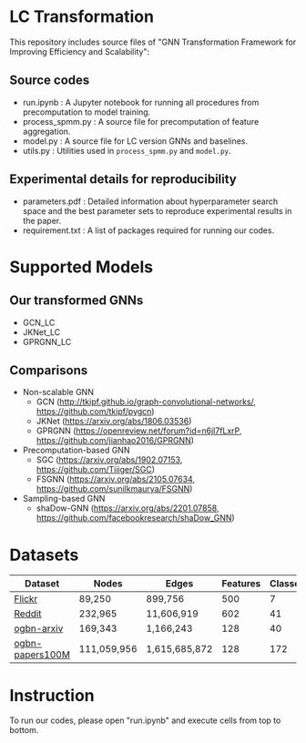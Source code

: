 # LC Transformation
This repository includes source files of "GNN Transformation Framework for Improving Efficiency and Scalability":
## Source codes
+ run.ipynb : A Jupyter notebook for running all procedures from precomputation to model training.
+ process_spmm.py : A source file for precomputation of feature aggregation.
+ model.py : A source file for LC version GNNs and baselines.
+ utils.py : Utilities used in `process_spmm.py` and `model.py`. 

## Experimental details for reproducibility
+ parameters.pdf : Detailed information about hyperparameter search space and the best parameter sets to reproduce experimental results in the paper.
+ requirement.txt : A list of packages required for running our codes.

# Supported Models
## Our transformed GNNs
+ GCN_LC
+ JKNet_LC
+ GPRGNN_LC

## Comparisons
+ Non-scalable GNN
  + GCN (http://tkipf.github.io/graph-convolutional-networks/, https://github.com/tkipf/pygcn)
  + JKNet (https://arxiv.org/abs/1806.03536)
  + GPRGNN (https://openreview.net/forum?id=n6jl7fLxrP, https://github.com/jianhao2016/GPRGNN)
+ Precomputation-based GNN
  + SGC (https://arxiv.org/abs/1902.07153, https://github.com/Tiiiger/SGC)
  + FSGNN (https://arxiv.org/abs/2105.07634, https://github.com/sunilkmaurya/FSGNN)
+ Sampling-based GNN
  + shaDow-GNN (https://arxiv.org/abs/2201.07858, https://github.com/facebookresearch/shaDow_GNN)

# Datasets
  | Dataset   | Nodes | Edges | Features | Classes |
  | ------------------------------------------------------- | ------- | ------- | ------- | ------- |
  | [Flickr](https://pytorch-geometric.readthedocs.io/en/latest/modules/datasets.html) | 89,250   | 899,756 | 500 | 7 |
  | [Reddit](https://pytorch-geometric.readthedocs.io/en/latest/modules/datasets.html)        | 232,965  | 11,606,919 | 602 | 41 |
  | [ogbn-arxiv](https://ogb.stanford.edu/docs/nodeprop/)| 169,343 | 1,166,243 | 128 | 40 |
  | [ogbn-papers100M](https://ogb.stanford.edu/docs/nodeprop/) | 111,059,956 | 1,615,685,872 | 128 | 172 |

# Instruction 
To run our codes, please open "run.ipynb" and execute cells from top to bottom. 
